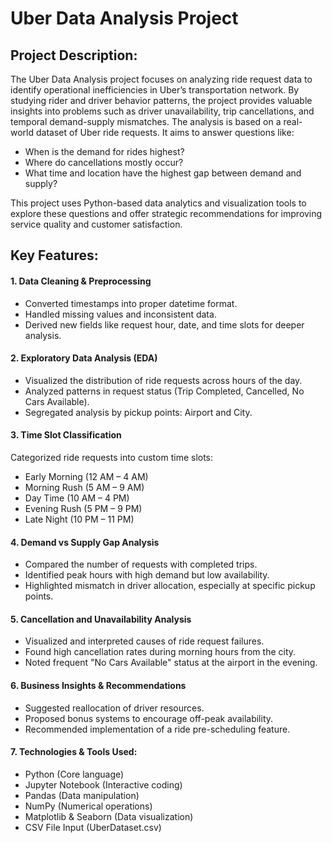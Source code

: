 # Uber Data Analysis Project

## Project Description:
The Uber Data Analysis project focuses on analyzing ride request data to identify operational inefficiencies in Uber’s transportation network. By studying rider and driver behavior patterns, the project provides valuable insights into problems such as driver unavailability, trip cancellations, and temporal demand-supply mismatches.
The analysis is based on a real-world dataset of Uber ride requests. It aims to answer questions like:
- When is the demand for rides highest?
- Where do cancellations mostly occur?
- What time and location have the highest gap between demand and supply?

This project uses Python-based data analytics and visualization tools to explore these questions and offer strategic recommendations for improving service quality and customer satisfaction.

## Key Features:

#### 1. Data Cleaning & Preprocessing
- Converted timestamps into proper datetime format.
- Handled missing values and inconsistent data.
- Derived new fields like request hour, date, and time slots for deeper analysis.

#### 2. Exploratory Data Analysis (EDA)
- Visualized the distribution of ride requests across hours of the day.
- Analyzed patterns in request status (Trip Completed, Cancelled, No Cars Available).
- Segregated analysis by pickup points: Airport and City.

#### 3. Time Slot Classification
Categorized ride requests into custom time slots:
- Early Morning (12 AM – 4 AM)
- Morning Rush (5 AM – 9 AM)
- Day Time (10 AM – 4 PM)
- Evening Rush (5 PM – 9 PM)
- Late Night (10 PM – 11 PM)

#### 4. Demand vs Supply Gap Analysis
- Compared the number of requests with completed trips.
- Identified peak hours with high demand but low availability.
- Highlighted mismatch in driver allocation, especially at specific pickup points.

#### 5. Cancellation and Unavailability Analysis
- Visualized and interpreted causes of ride request failures.
- Found high cancellation rates during morning hours from the city.
- Noted frequent "No Cars Available" status at the airport in the evening.

#### 6. Business Insights & Recommendations
- Suggested reallocation of driver resources.
- Proposed bonus systems to encourage off-peak availability.
- Recommended implementation of a ride pre-scheduling feature.

#### 7. Technologies & Tools Used:
- Python (Core language)
- Jupyter Notebook (Interactive coding)
- Pandas (Data manipulation)
- NumPy (Numerical operations)
- Matplotlib & Seaborn (Data visualization)
- CSV File Input (UberDataset.csv)





























































































































































































































































